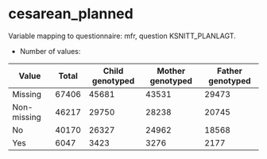 # cesarean_planned
Variable mapping to questionnaire: mfr, question KSNITT_PLANLAGT.
- Number of values:

| Value | Total | Child genotyped | Mother genotyped | Father genotyped |
| ----- | ----- | --------------- | ---------------- | ---------------- |
| Missing | 67406 | 45681 | 43531 | 29473 |
| Non-missing | 46217 | 29750 | 28238 | 20745 |
| No | 40170 | 26327 | 24962 |18568 |
| Yes | 6047 | 3423 | 3276 |2177 |




